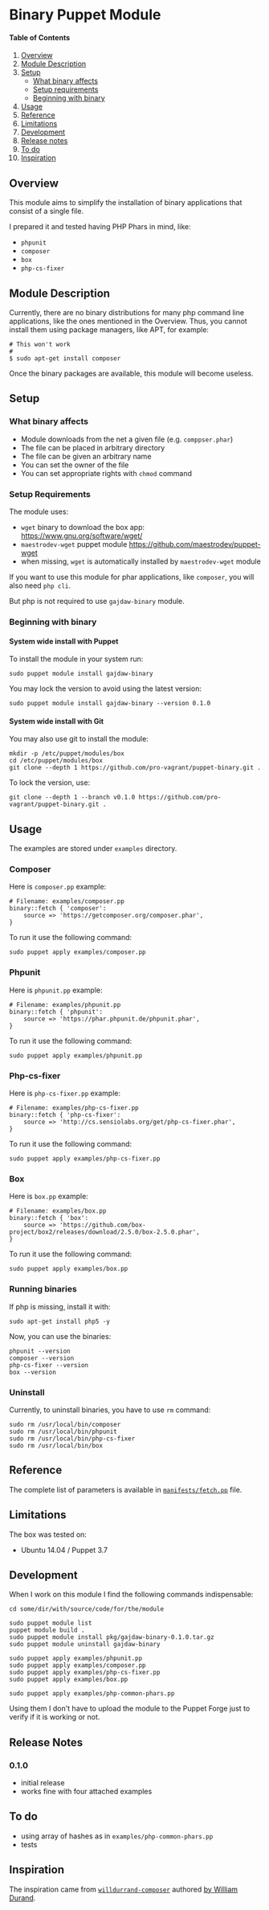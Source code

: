 # Binary Puppet Module

#### Table of Contents

1. [Overview](#overview)
2. [Module Description](#module-description)
3. [Setup](#setup)
    * [What binary affects](#what-binary-affects)
    * [Setup requirements](#setup-requirements)
    * [Beginning with binary](#beginning-with-binary)
4. [Usage](#usage)
5. [Reference](#reference)
5. [Limitations](#limitations)
6. [Development](#development)
7. [Release notes](#release-notes)
8. [To do](#to-do)
9. [Inspiration](#inspiration)

## Overview

This module aims to simplify the installation of
binary applications that consist of a single file.

I prepared it and tested having PHP Phars in mind, like:

* `phpunit`
* `composer`
* `box`
* `php-cs-fixer`

## Module Description

Currently, there are no binary distributions for
many php command line applications, like the ones
mentioned in the Overview.
Thus, you cannot install them using package managers,
like APT, for example:

    # This won't work
    #
    $ sudo apt-get install composer

Once the binary packages are available, this module will become useless.

## Setup

### What binary affects


* Module downloads from the net a given file (e.g. `comppser.phar`)
* The file can be placed in arbitrary directory
* The file can be given an arbitrary name
* You can set the owner of the file
* You can set appropriate rights with `chmod` command

### Setup Requirements

The module uses:

* `wget` binary to download the box app: https://www.gnu.org/software/wget/
* `maestrodev-wget` puppet module https://github.com/maestrodev/puppet-wget
* when missing, `wget` is automatically installed by `maestrodev-wget` module

If you want to use this module for phar applications, like `composer`,
you will also need `php cli`.

But php is not required to use `gajdaw-binary` module.


### Beginning with binary

#### System wide install with Puppet

To install the module in your system run:

    sudo puppet module install gajdaw-binary

You may lock the version to avoid using the latest version:

    sudo puppet module install gajdaw-binary --version 0.1.0

#### System wide install with Git

You may also use git to install the module:

    mkdir -p /etc/puppet/modules/box
    cd /etc/puppet/modules/box
    git clone --depth 1 https://github.com/pro-vagrant/puppet-binary.git .

To lock the version, use:

    git clone --depth 1 --branch v0.1.0 https://github.com/pro-vagrant/puppet-binary.git .

## Usage

The examples are stored under `examples` directory.

### Composer

Here is `composer.pp` example:

    # Filename: examples/composer.pp
    binary::fetch { 'composer':
        source => 'https://getcomposer.org/composer.phar',
    }

To run it use the following command:

    sudo puppet apply examples/composer.pp

### Phpunit

Here is `phpunit.pp` example:

    # Filename: examples/phpunit.pp
    binary::fetch { 'phpunit':
        source => 'https://phar.phpunit.de/phpunit.phar',
    }

To run it use the following command:

    sudo puppet apply examples/phpunit.pp

### Php-cs-fixer

Here is `php-cs-fixer.pp` example:

    # Filename: examples/php-cs-fixer.pp
    binary::fetch { 'php-cs-fixer':
        source => 'http://cs.sensiolabs.org/get/php-cs-fixer.phar',
    }

To run it use the following command:

    sudo puppet apply examples/php-cs-fixer.pp

### Box

Here is `box.pp` example:

    # Filename: examples/box.pp
    binary::fetch { 'box':
        source => 'https://github.com/box-project/box2/releases/download/2.5.0/box-2.5.0.phar',
    }

To run it use the following command:

    sudo puppet apply examples/box.pp

### Running binaries

If php is missing, install it with:

    sudo apt-get install php5 -y

Now, you can use the binaries:

    phpunit --version
    composer --version
    php-cs-fixer --version
    box --version

### Uninstall

Currently, to uninstall binaries, you have to use `rm` command:

    sudo rm /usr/local/bin/composer
    sudo rm /usr/local/bin/phpunit
    sudo rm /usr/local/bin/php-cs-fixer
    sudo rm /usr/local/bin/box

## Reference

The complete list of parameters is available in
[`manifests/fetch.pp`](https://github.com/pro-vagrant/puppet-binary/blob/master/manifests/fetch.pp)
file.

## Limitations

The box was tested on:

* Ubuntu 14.04 / Puppet 3.7

## Development

When I work on this module I find the following commands indispensable:

    cd some/dir/with/source/code/for/the/module

    sudo puppet module list
    puppet module build .
    sudo puppet module install pkg/gajdaw-binary-0.1.0.tar.gz
    sudo puppet module uninstall gajdaw-binary

    sudo puppet apply examples/phpunit.pp
    sudo puppet apply examples/composer.pp
    sudo puppet apply examples/php-cs-fixer.pp
    sudo puppet apply examples/box.pp

    sudo puppet apply examples/php-common-phars.pp

Using them I don't have to upload the module to the Puppet Forge
just to verify if it is working or not.

## Release Notes

### 0.1.0

* initial release
* works fine with four attached examples

## To do

* using array of hashes as in `examples/php-common-phars.pp`
* tests

## Inspiration

The inspiration came from
[`willdurrand-composer`](https://forge.puppetlabs.com/willdurand/composer)
authored
[by William Durand](https://github.com/willdurand/puppet-composer).
